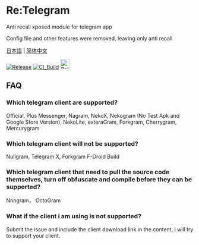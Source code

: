 # Re:Telegram

Anti recall xposed module for telegram app

Config file and other features were removed, leaving only anti recall

[日本語](./README_ja-JP.md) | [简体中文](./README_zh-CN.md)

[![Release](https://img.shields.io/github/release/Sakion-Team/Re-Telegram.svg)](https://github.com/Sakion-Team/Re-Telegram/releases/latest)
[![CI_Build](https://github.com/Sakion-Team/Re-Telegram/actions/workflows/android.yml/badge.svg)](https://github.com/Sakion-Team/Re-Telegram/actions/workflows/android.yml)
[<img height="26" src="https://shields.io/badge/Release-ffffff.svg?style=flat-square&logo=telegram" alt="Release" />](https://t.me/Sakion_Team)

## FAQ

### Which telegram client are supported?
Official, Plus Messenger, Nagram, NekoX, Nekogram (No Test Apk and Google Store Version), NekoLite, exteraGram, Forkgram, Cherrygram, Mercurygram

### Which telegram client will not be supported?
Nullgram, Telegram X, Forkgram F-Droid Build

### Which telegram client that need to pull the source code themselves, turn off obfuscate and compile before they can be supported?
Nnngram， OctoGram

### What if the client i am using is not supported?
Submit the issue and include the client download link in the content, i will try to support your client.
